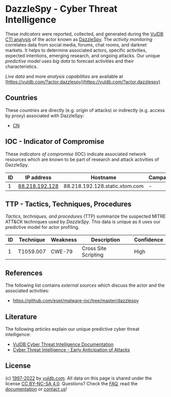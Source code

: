 # DazzleSpy - Cyber Threat Intelligence

These _indicators_ were reported, collected, and generated during the [VulDB CTI analysis](https://vuldb.com/?kb.cti) of the actor known as [DazzleSpy](https://vuldb.com/?actor.dazzlespy). The _activity monitoring_ correlates data from social media, forums, chat rooms, and darknet markets. It helps to determine associated actors, specific activities, expected intentions, emerging research, and ongoing attacks. Our unique _predictive model_ uses _big data_ to forecast activities and their characteristics.

_Live data_ and more _analysis capabilities_ are available at [https://vuldb.com/?actor.dazzlespy](https://vuldb.com/?actor.dazzlespy)

## Countries

These _countries_ are directly (e.g. origin of attacks) or indirectly (e.g. access by proxy) associated with DazzleSpy:

* [CN](https://vuldb.com/?country.cn)

## IOC - Indicator of Compromise

These _indicators of compromise_ (IOC) indicate associated network resources which are known to be part of research and attack activities of DazzleSpy.

ID | IP address | Hostname | Campaign | Confidence
-- | ---------- | -------- | -------- | ----------
1 | [88.218.192.128](https://vuldb.com/?ip.88.218.192.128) | 88.218.192.128.static.xtom.com | - | High

## TTP - Tactics, Techniques, Procedures

_Tactics, techniques, and procedures_ (TTP) summarize the suspected MITRE ATT&CK techniques used by _DazzleSpy_. This data is unique as it uses our predictive model for actor profiling.

ID | Technique | Weakness | Description | Confidence
-- | --------- | -------- | ----------- | ----------
1 | T1059.007 | CWE-79 | Cross Site Scripting | High

## References

The following list contains _external sources_ which discuss the actor and the associated activities:

* https://github.com/eset/malware-ioc/tree/master/dazzlespy

## Literature

The following _articles_ explain our unique predictive cyber threat intelligence:

* [VulDB Cyber Threat Intelligence Documentation](https://vuldb.com/?kb.cti)
* [Cyber Threat Intelligence - Early Anticipation of Attacks](https://www.scip.ch/en/?labs.20201022)

## License

(c) [1997-2022](https://vuldb.com/?kb.changelog) by [vuldb.com](https://vuldb.com/?kb.about). All data on this page is shared under the license [CC BY-NC-SA 4.0](https://creativecommons.org/licenses/by-nc-sa/4.0/). Questions? Check the [FAQ](https://vuldb.com/?kb.faq), read the [documentation](https://vuldb.com/?kb) or [contact us](https://vuldb.com/?contact)!
